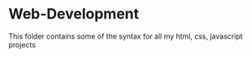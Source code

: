# Web-Development
This folder contains some of the syntax for all my html, css, javascript projects

